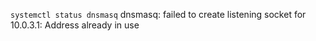 `systemctl status dnsmasq`
dnsmasq: failed to create listening socket for 10.0.3.1: Address already in use

